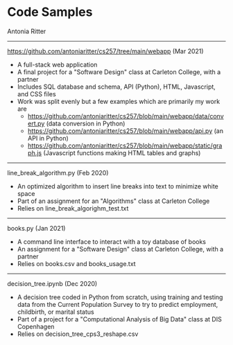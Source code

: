 # Code Samples
Antonia Ritter

***

https://github.com/antoniaritter/cs257/tree/main/webapp (Mar 2021)
- A full-stack web application 
- A final project for a "Software Design" class at Carleton College, with a partner
- Includes SQL database and schema, API (Python), HTML, Javascript, and CSS files
- Work was split evenly but a few examples which are primarily my work are 
  - https://github.com/antoniaritter/cs257/blob/main/webapp/data/convert.py (data conversion in Python)
  - https://github.com/antoniaritter/cs257/blob/main/webapp/api.py (an API in Python)
  - https://github.com/antoniaritter/cs257/blob/main/webapp/static/graph.js (Javascript functions making HTML tables and graphs)

***

line_break_algorithm.py (Feb 2020)
- An optimized algorithm to insert line breaks into text to minimize white space 
- Part of an assignment for an "Algorithms" class at Carleton College
- Relies on line_break_algorighm_test.txt

***

books.py (Jan 2021)
- A command line interface to interact with a toy database of books 
- An assignment for a "Software Design" class at Carleton College, with a partner
- Relies on books.csv and books_usage.txt 

***

decision_tree.ipynb (Dec 2020) 
- A decision tree coded in Python from scratch, using training and testing data from the Current Population Survey to try to predict employment, childbirth, or marital status 
- Part of a project for a "Computational Analysis of Big Data" class at DIS Copenhagen 
- Relies on decision_tree_cps3_reshape.csv

